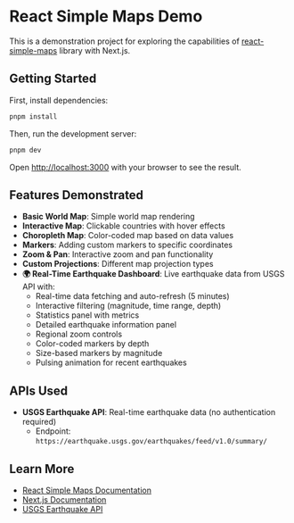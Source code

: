 # React Simple Maps Demo

This is a demonstration project for exploring the capabilities of [react-simple-maps](https://www.react-simple-maps.io/) library with Next.js.

## Getting Started

First, install dependencies:

```bash
pnpm install
```

Then, run the development server:

```bash
pnpm dev
```

Open [http://localhost:3000](http://localhost:3000) with your browser to see the result.

## Features Demonstrated

- **Basic World Map**: Simple world map rendering
- **Interactive Map**: Clickable countries with hover effects
- **Choropleth Map**: Color-coded map based on data values
- **Markers**: Adding custom markers to specific coordinates
- **Zoom & Pan**: Interactive zoom and pan functionality
- **Custom Projections**: Different map projection types
- **🌍 Real-Time Earthquake Dashboard**: Live earthquake data from USGS API with:
  - Real-time data fetching and auto-refresh (5 minutes)
  - Interactive filtering (magnitude, time range, depth)
  - Statistics panel with metrics
  - Detailed earthquake information panel
  - Regional zoom controls
  - Color-coded markers by depth
  - Size-based markers by magnitude
  - Pulsing animation for recent earthquakes

## APIs Used

- **USGS Earthquake API**: Real-time earthquake data (no authentication required)
  - Endpoint: `https://earthquake.usgs.gov/earthquakes/feed/v1.0/summary/`

## Learn More

- [React Simple Maps Documentation](https://www.react-simple-maps.io/)
- [Next.js Documentation](https://nextjs.org/docs)
- [USGS Earthquake API](https://earthquake.usgs.gov/earthquakes/feed/v1.0/geojson.php)


